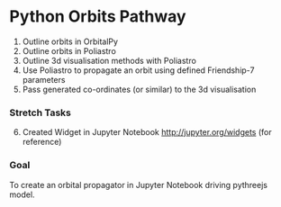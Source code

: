 # Python Orbits Pathway

1. Outline orbits in OrbitalPy
2. Outline orbits in Poliastro
3. Outline 3d visualisation methods with Poliastro
4. Use Poliastro to propagate an orbit using defined Friendship-7 parameters
5. Pass generated co-ordinates (or similar) to the 3d visualisation

### Stretch Tasks
6. Created Widget in Jupyter Notebook http://jupyter.org/widgets (for reference)

### Goal
To create an orbital propagator in Jupyter Notebook driving pythreejs model.
